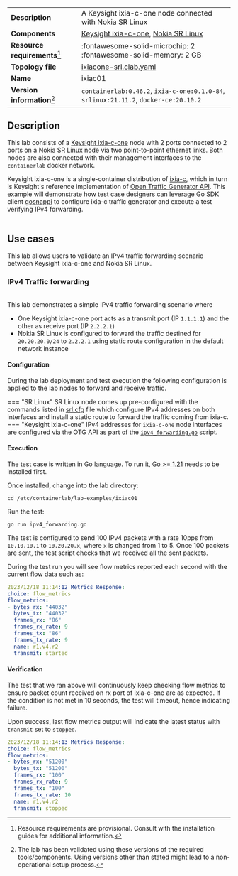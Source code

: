 |                               |                                                                                        |
| ----------------------------- | -------------------------------------------------------------------------------------- |
| **Description**               | A Keysight ixia-c-one node connected with Nokia SR Linux                               |
| **Components**                | [Keysight ixia-c-one][ixia-c], [Nokia SR Linux][srl]                                   |
| **Resource requirements**[^1] | :fontawesome-solid-microchip: 2 <br/>:fontawesome-solid-memory: 2 GB                   |
| **Topology file**             | [ixiacone-srl.clab.yaml][topofile]                                                     |
| **Name**                      | ixiac01                                                                                |
| **Version information**[^2]   | `containerlab:0.46.2`, `ixia-c-one:0.1.0-84`, `srlinux:21.11.2`, `docker-ce:20.10.2`   |

## Description

This lab consists of a [Keysight ixia-c-one](../manual/kinds/keysight_ixia-c-one.md) node with 2 ports connected to 2 ports on a Nokia SR Linux node via two point-to-point ethernet links. Both nodes are also connected with their management interfaces to the `containerlab` docker network.

Keysight ixia-c-one is a single-container distribution of [ixia-c][ixia-c], which in turn is Keysight's reference implementation of [Open Traffic Generator API][otg]. This example will demonstrate how test case designers can leverage Go SDK client [gosnappi][gosnappi] to configure ixia-c traffic generator and execute a test verifying IPv4 forwarding.

<div class="mxgraph" style="max-width:100%;border:1px solid transparent;margin:0 auto; display:block;" data-mxgraph="{&quot;page&quot;:0,&quot;zoom&quot;:1.5,&quot;highlight&quot;:&quot;#0000ff&quot;,&quot;nav&quot;:true,&quot;check-visible-state&quot;:true,&quot;resize&quot;:true,&quot;url&quot;:&quot;https://raw.githubusercontent.com/srl-labs/containerlab/diagrams/ixiac&quot;}"></div>

## Use cases

This lab allows users to validate an IPv4 traffic forwarding scenario between Keysight ixia-c-one and Nokia SR Linux.

### IPv4 Traffic forwarding

<div class="mxgraph" style="max-width:100%;border:1px solid transparent;margin:0 auto; display:block;" data-mxgraph="{&quot;page&quot;:1,&quot;zoom&quot;:1.5,&quot;highlight&quot;:&quot;#0000ff&quot;,&quot;nav&quot;:true,&quot;check-visible-state&quot;:true,&quot;resize&quot;:true,&quot;url&quot;:&quot;https://raw.githubusercontent.com/srl-labs/containerlab/diagrams/ixiac&quot;}"></div>

This lab demonstrates a simple IPv4 traffic forwarding scenario where

- One Keysight ixia-c-one port acts as a transmit port (IP `1.1.1.1`) and the other as receive port (IP `2.2.2.1`)
- Nokia SR Linux is configured to forward the traffic destined for `20.20.20.0/24` to `2.2.2.1` using static route configuration in the default network instance

#### Configuration

During the lab deployment and test execution the following configuration is applied to the lab nodes to forward and receive traffic.

=== "SR Linux"
    SR Linux node comes up pre-configured with the commands listed in [srl.cfg][srlcfg] file which configure IPv4 addresses on both interfaces and install a static route to forward the traffic coming from ixia-c.
=== "Keysight ixia-c-one"
    IPv4 addresses for `ixia-c-one` node interfaces are configured via the OTG API as part of the [`ipv4_forwarding.go`](ipv4_forwarding) script.

#### Execution

The test case is written in Go language. To run it, [Go >= 1.21](https://go.dev/doc/install) needs to be installed first.

Once installed, change into the lab directory:

```Shell
cd /etc/containerlab/lab-examples/ixiac01
```

Run the test:

```Shell
go run ipv4_forwarding.go
```

The test is configured to send 100 IPv4 packets with a rate 10pps from `10.10.10.1` to `10.20.20.x`, where `x` is changed from 1 to 5. Once 100 packets are sent, the test script checks that we received all the sent packets.

During the test run you will see flow metrics reported each second with the current flow data such as:

```yaml
2023/12/18 11:14:12 Metrics Response:
choice: flow_metrics
flow_metrics:
- bytes_rx: "44032"
  bytes_tx: "44032"
  frames_rx: "86"
  frames_rx_rate: 9
  frames_tx: "86"
  frames_tx_rate: 9
  name: r1.v4.r2
  transmit: started
```

#### Verification

The test that we ran above will continuously keep checking flow metrics to ensure packet count received on rx port of ixia-c-one are as expected.
If the condition is not met in 10 seconds, the test will timeout, hence indicating failure.

Upon success, last flow metrics output will indicate the latest status with `transmit` set to `stopped`.

```yaml
2023/12/18 11:14:13 Metrics Response:
choice: flow_metrics
flow_metrics:
- bytes_rx: "51200"
  bytes_tx: "51200"
  frames_rx: "100"
  frames_rx_rate: 9
  frames_tx: "100"
  frames_tx_rate: 10
  name: r1.v4.r2
  transmit: stopped
```

[ixia-c]: https://github.com/open-traffic-generator/ixia-c
[otg]: https://redocly.github.io/redoc/?url=https://raw.githubusercontent.com/open-traffic-generator/models/master/artifacts/openapi.yaml
[gosnappi]: https://github.com/open-traffic-generator/snappi/tree/main/gosnappi
[srl]: https://www.nokia.com/networks/products/service-router-linux-NOS/
[topofile]: https://github.com/srl-labs/containerlab/blob/main/lab-examples/ixiac01/ixiac01.clab.yml
[srlcfg]: https://github.com/srl-labs/containerlab/blob/main/lab-examples/ixiac01/srl.cfg
[ipv4_forwarding]: https://github.com/srl-labs/containerlab/blob/main/lab-examples/ixiac01/ipv4_forwarding.go

[^1]: Resource requirements are provisional. Consult with the installation guides for additional information.
[^2]: The lab has been validated using these versions of the required tools/components. Using versions other than stated might lead to a non-operational setup process.

<script type="text/javascript" src="https://viewer.diagrams.net/js/viewer-static.min.js" async></script>

